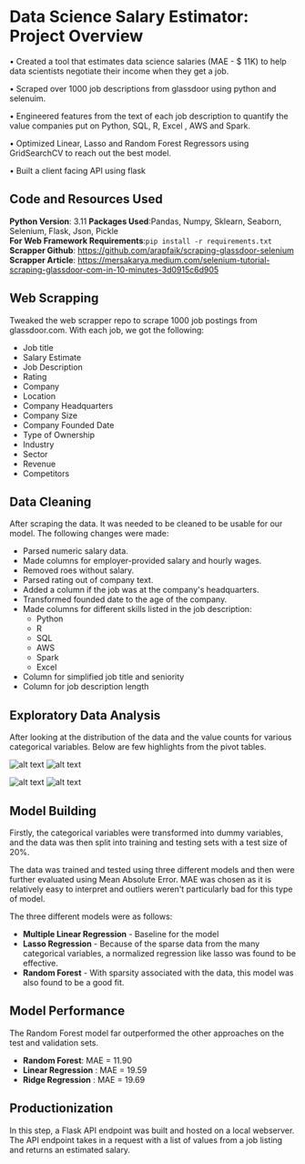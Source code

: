 # Data Science Salary Estimator: Project Overview
•	Created a tool that estimates data science salaries (MAE - $ 11K) to help data scientists negotiate their income when they get a job.

•	Scraped over 1000 job descriptions from glassdoor using python and selenuim.

•	Engineered features from the text of each job description to quantify the value companies put on Python, SQL, R, Excel , AWS and Spark.

•	Optimized Linear, Lasso and Random Forest Regressors using GridSearchCV to reach out the best model.

•	Built a client facing API using flask

## Code and Resources Used

**Python Version**: 3.11
**Packages Used**:Pandas, Numpy, Sklearn, Seaborn, Selenium, Flask, Json, Pickle\
**For Web Framework Requirements**:`pip install -r requirements.txt`\
**Scrapper Github**: https://github.com/arapfaik/scraping-glassdoor-selenium \
**Scrapper Article**: https://mersakarya.medium.com/selenium-tutorial-scraping-glassdoor-com-in-10-minutes-3d0915c6d905

## Web Scrapping

Tweaked the web scrapper repo to scrape 1000 job postings from glassdoor.com. With each job, we got the following:

+ Job title
+ Salary Estimate
+ Job Description
+ Rating
+ Company
+ Location
+ Company Headquarters
+ Company Size
+ Company Founded Date
+ Type of Ownership
+ Industry
+ Sector
+ Revenue
+ Competitors
  
## Data Cleaning

After scraping the data. It was needed to be cleaned to be usable for our model. The following changes were made:

+ Parsed numeric salary data.
+ Made columns for employer-provided salary and hourly wages.
+ Removed roes without salary.
+ Parsed rating out of company text.
+ Added a column if the job was at the company's headquarters.
+ Transformed founded date to the age of the company.
+ Made columns for different skills listed in the job description:
    + Python
    + R
    + SQL
    + AWS
    + Spark
    + Excel
+ Column for simplified job title and seniority
+ Column for job description length

## Exploratory Data Analysis
After looking at the distribution of the data and the value counts for various categorical variables. Below are few highlights from the pivot tables.

![alt text](https://github.com/sarthakking5/Data-Science-Salary-Estimator/blob/main/Images/Screenshot%202023-06-15%20221532.png)       ![alt text](https://github.com/sarthakking5/Data-Science-Salary-Estimator/blob/main/Images/download%20(3).png)

![alt text](https://github.com/sarthakking5/Data-Science-Salary-Estimator/blob/main/Images/download%20(1).png) ![alt text](https://github.com/sarthakking5/Data-Science-Salary-Estimator/blob/main/Images/download.png) 

## Model Building

Firstly, the categorical variables were transformed into dummy variables, and the data was then split into training and testing sets with a test size of 20%.

The data was trained and tested using three different models and then were further evaluated using Mean Absolute Error. MAE was chosen as it is relatively easy to interpret and outliers weren't particularly bad for this type of model.

The three different models were as follows:
  + **Multiple Linear Regression** - Baseline for the model
  + **Lasso Regression** - Because of the sparse data from the many categorical variables, a normalized regression like lasso was found to be effective.
  + **Random Forest** - With sparsity associated with the data, this model was also found to be a good fit.

## Model Performance

The Random Forest model far outperformed the other approaches on the test and validation sets.
  + **Random Forest**: MAE = 11.90
  + **Linear Regression** : MAE = 19.59
  + **Ridge Regression** : MAE = 19.69

## Productionization

In this step, a Flask API endpoint was built and hosted on a local webserver. The API endpoint takes in a request with a list of values from a job listing and returns an estimated salary.
